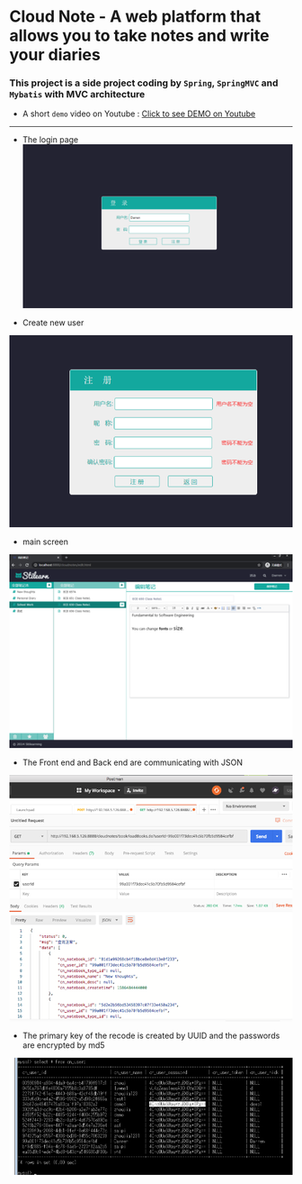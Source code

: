 Cloud Note - A web platform that allows you to take notes and write your diaries
===

### This project is a side project coding by `Spring`, `SpringMVC` and `Mybatis` with MVC architecture
* A short `demo` video on Youtube : [Click to see DEMO on Youtube](https://youtu.be/WePgxsBPBNY)  

****
* The login page
![](https://github.com/lywme/cloud_notes/raw/master/src/main/webapp/images/login.png)  

* Create new user


![](https://github.com/lywme/cloud_notes/raw/master/src/main/webapp/images/newuser.png)  

* main screen


![](https://github.com/lywme/cloud_notes/raw/master/src/main/webapp/images/home.png)  

* The Front end and Back end are communicating with JSON

![](https://github.com/lywme/cloud_notes/raw/master/src/main/webapp/images/json.png)  

* The primary key of the recode is created by UUID and the passwords are encrypted by md5

![](https://github.com/lywme/cloud_notes/raw/master/src/main/webapp/images/md5.png)  
